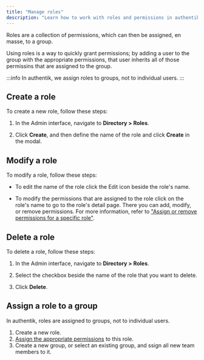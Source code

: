 ```yaml
---
title: "Manage roles"
description: "Learn how to work with roles and permissions in authentik."
---
```


Roles are a collection of permissions, which can then be assigned, en masse, to a group.

Using roles is a way to quickly grant permissions; by adding a user to the group with the appropriate permissions, that user inherits all of those permissins that are assigned to the group.

:::info
In authentik, we assign roles to groups, not to individual users.
:::

## Create a role

To create a new role, follow these steps:

1. In the Admin interface, navigate to **Directory > Roles**.

2. Click **Create**, and then define the name of the role and click **Create** in the modal.

## Modify a role

To modify a role, follow these steps:

-   To edit the name of the role click the Edit icon beside the role's name.

-   To modify the permissions that are assigned to the role click on the role's name to go to the role's detail page. There you can add, modify, or remove permissions. For more information, refer to ["Assign or remove permissions for a specific role"](../access-control/permissions.md#assign-or-remove-permissions-for-a-specific-role).

## Delete a role

To delete a role, follow these steps:

1. In the Admin interface, navigate to **Directory > Roles**.

2. Select the checkbox beside the name of the role that you want to delete.

3. Click **Delete**.

## Assign a role to a group

In authentik, roles are assigned to groups, not to individual users.

1.  Create a new role.
2.  [Assign the appropriate permissions](../access-control/permissions#manage-permissions) to this role.
3.  Create a new group, or select an existing group, and ssign all new team members to it.
